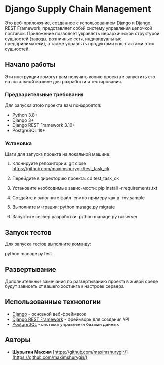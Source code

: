 # Django Supply Chain Management

Это веб-приложение, созданное с использованием Django и Django REST Framework, представляет собой систему управления
цепочкой поставок. Приложение позволяет управлять иерархической структурой сущностей (заводы, розничные сети,
индивидуальные предприниматели), а также управлять продуктами и контактами этих сущностей.

## Начало работы

Эти инструкции помогут вам получить копию проекта и запустить его на локальной машине для разработки и тестирования.

### Предварительные требования

Для запуска этого проекта вам понадобятся:

- Python 3.8+
- Django 3+
- Django REST Framework 3.10+
- PostgreSQL 10+

### Установка

Шаги для запуска проекта на локальной машине:

1. Клонируйте репозиторий:
   git clone https://github.com/maximshurygin/test_task_ck

2. Перейдите в директорию проекта:
   cd test_task_ck

3. Установите необходимые зависимости:
   pip install -r requirements.txt

4. Создайте и заполните файл .env по примеру как в .env.sample

5. Выполните миграции:
   python manage.py migrate

6. Запустите сервер разработки:
   python manage.py runserver

## Запуск тестов

Для запуска тестов выполните команду:

python manage.py test

## Развертывание

Дополнительные замечания по развертыванию проекта в живой среде будут зависеть от вашего хостинга и настроек сервера.

## Использованные технологии

- [Django](https://www.djangoproject.com/) - основной веб-фреймворк
- [Django REST Framework](https://www.django-rest-framework.org/) - фреймворк для создания API
- [PostgreSQL](https://www.postgresql.org/) - система управления базами данных

## Авторы

* **Шурыгин Максим**  [https://github.com/maximshurygin/](https://github.com/maximshurygin/)


